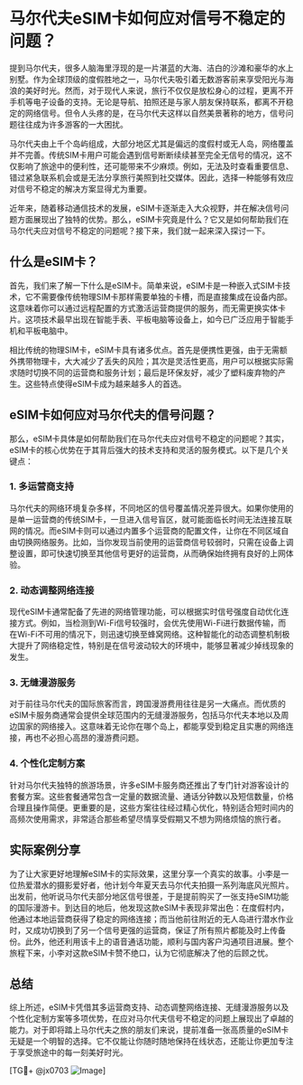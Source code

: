 # 马尔代夫eSIM卡如何应对信号不稳定的问题？

提到马尔代夫，很多人脑海里浮现的是一片湛蓝的大海、洁白的沙滩和豪华的水上别墅。作为全球顶级的度假胜地之一，马尔代夫吸引着无数游客前来享受阳光与海浪的美好时光。然而，对于现代人来说，旅行不仅仅是放松身心的过程，更离不开手机等电子设备的支持。无论是导航、拍照还是与家人朋友保持联系，都离不开稳定的网络信号。但令人头疼的是，在马尔代夫这样以自然美景著称的地方，信号问题往往成为许多游客的一大困扰。

马尔代夫由上千个岛屿组成，大部分地区尤其是偏远的度假村或无人岛，网络覆盖并不完善。传统SIM卡用户可能会遇到信号断断续续甚至完全无信号的情况，这不仅影响了旅途中的便利性，还可能带来不少麻烦。例如，无法及时查看重要信息、错过紧急联系机会或是无法分享旅行美照到社交媒体。因此，选择一种能够有效应对信号不稳定的解决方案显得尤为重要。

近年来，随着移动通信技术的发展，eSIM卡逐渐走入大众视野，并在解决信号问题方面展现出了独特的优势。那么，eSIM卡究竟是什么？它又是如何帮助我们在马尔代夫应对信号不稳定的问题呢？接下来，我们就一起来深入探讨一下。

## 什么是eSIM卡？

首先，我们来了解一下什么是eSIM卡。简单来说，eSIM卡是一种嵌入式SIM卡技术，它不需要像传统物理SIM卡那样需要单独的卡槽，而是直接集成在设备内部。这意味着你可以通过远程配置的方式激活运营商提供的服务，而无需更换实体卡片。这项技术最早出现在智能手表、平板电脑等设备上，如今已广泛应用于智能手机和平板电脑中。

相比传统的物理SIM卡，eSIM卡具有诸多优点。首先是便携性更强，由于无需额外携带物理卡，大大减少了丢失的风险；其次是灵活性更高，用户可以根据实际需求随时切换不同的运营商和服务计划；最后是环保友好，减少了塑料废弃物的产生。这些特点使得eSIM卡成为越来越多人的首选。

## eSIM卡如何应对马尔代夫的信号问题？

那么，eSIM卡具体是如何帮助我们在马尔代夫应对信号不稳定的问题呢？其实，eSIM卡的核心优势在于其背后强大的技术支持和灵活的服务模式。以下是几个关键点：

### 1. **多运营商支持**
马尔代夫的网络环境复杂多样，不同地区的信号覆盖情况差异很大。如果你使用的是单一运营商的传统SIM卡，一旦进入信号盲区，就可能面临长时间无法连接互联网的情况。而eSIM卡则可以通过内置多个运营商的配置文件，让你在不同区域自由切换网络服务。比如，当你发现当前使用的运营商信号较弱时，只需在设备上调整设置，即可快速切换至其他信号更好的运营商，从而确保始终拥有良好的上网体验。

### 2. **动态调整网络连接**
现代eSIM卡通常配备了先进的网络管理功能，可以根据实时信号强度自动优化连接方式。例如，当检测到Wi-Fi信号较强时，会优先使用Wi-Fi进行数据传输，而在Wi-Fi不可用的情况下，则迅速切换至蜂窝网络。这种智能化的动态调整机制极大提升了网络稳定性，特别是在信号波动较大的环境中，能够显著减少掉线现象的发生。

### 3. **无缝漫游服务**
对于前往马尔代夫的国际旅客而言，跨国漫游费用往往是另一大痛点。而优质的eSIM卡服务商通常会提供全球范围内的无缝漫游服务，包括马尔代夫本地以及周边国家的网络接入。这意味着无论你在哪个岛上，都能享受到稳定且实惠的网络连接，再也不必担心高昂的漫游费问题。

### 4. **个性化定制方案**
针对马尔代夫独特的旅游场景，许多eSIM卡服务商还推出了专门针对游客设计的套餐方案。这些套餐通常包含一定量的数据流量、通话分钟数以及短信数量，价格合理且操作简便。更重要的是，这些方案往往经过精心优化，特别适合短时间内的高频次使用需求，非常适合那些希望尽情享受假期又不想为网络烦恼的旅行者。

## 实际案例分享

为了让大家更好地理解eSIM卡的实际效果，这里分享一个真实的故事。小李是一位热爱潜水的摄影爱好者，他计划今年夏天去马尔代夫拍摄一系列海底风光照片。出发前，他听说马尔代夫部分地区信号很差，于是提前购买了一张支持eSIM功能的国际漫游卡。到达目的地后，他发现这款eSIM卡表现非常出色：在度假村内，他通过本地运营商获得了稳定的网络连接；而当他前往附近的无人岛进行潜水作业时，又成功切换到了另一个信号更强的运营商，保证了所有照片都能及时上传备份。此外，他还利用该卡上的语音通话功能，顺利与国内客户沟通项目进展。整个旅程下来，小李对这款eSIM卡赞不绝口，认为它彻底解决了他的后顾之忧。

## 总结

综上所述，eSIM卡凭借其多运营商支持、动态调整网络连接、无缝漫游服务以及个性化定制方案等多项优势，在应对马尔代夫信号不稳定的问题上展现出了卓越的能力。对于即将踏上马尔代夫之旅的朋友们来说，提前准备一张高质量的eSIM卡无疑是一个明智的选择。它不仅能让你随时随地保持在线状态，还能让你更加专注于享受旅途中的每一刻美好时光。

[TG💪+ @jx0703 ![Image](https://github.com/user-attachments/assets/dbca1d08-cadb-493c-b0ec-ad6f7a83f270)]
